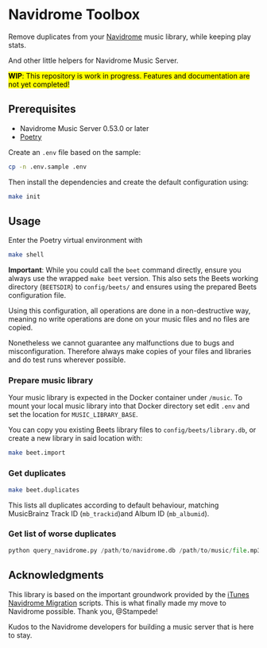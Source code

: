 # Navidrome Toolbox

Remove duplicates from your [Navidrome](https://www.navidrome.org/) music library, while keeping play stats. 

And other little helpers for Navidrome Music Server.

<mark>**WIP**: This repository is work in progress. Features and documentation are not yet completed!</mark>

## Prerequisites

- Navidrome Music Server 0.53.0 or later
- [Poetry](https://python-poetry.org/)

Create an `.env` file based on the sample:

```bash
cp -n .env.sample .env
```

Then install the dependencies and create the default configuration using:

```bash
make init
```

## Usage

Enter the Poetry virtual environment with

```bash
make shell
```

**Important**: While you could call the `beet` command directly, ensure you always use the wrapped
`make beet` version. This also sets the Beets working directory (`BEETSDIR`) to `config/beets/` and
ensures using the prepared Beets configuration file.

Using this configuration, all operations are done in a non-destructive way, meaning no write
operations are done on your music files and no files are copied.

Nonetheless we cannot guarantee any malfunctions due to bugs and misconfiguration. Therefore always
make copies of your files and libraries and do test runs wherever possible.

### Prepare music library

Your music library is expected in the Docker container under `/music`. To mount your local music
library into that Docker directory set edit `.env` and set the location for `MUSIC_LIBRARY_BASE`.

You can copy you existing Beets library files to `config/beets/library.db`, or create a new library
in said location with:

```bash
make beet.import
```

### Get duplicates

```bash
make beet.duplicates
```

This lists all duplicates according to default behaviour, matching MusicBrainz Track ID (`mb_trackid`)and Album ID (`mb_albumid`).

### Get list of worse duplicates

```py
python query_navidrome.py /path/to/navidrome.db /path/to/music/file.mp3
```

## Acknowledgments

This library is based on the important groundwork provided by the
[iTunes Navidrome Migration](https://github.com/Stampede/itunes-navidrome-migration) scripts.
This is what finally made my move to Navidrome possible. Thank you, @Stampede!

Kudos to the Navidrome developers for building a music server that is here to stay.

